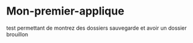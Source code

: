 # Mon-premier-applique
test permettant de montrez  des dossiers sauvegarde et avoir un dossier brouillon
